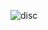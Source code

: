 ![disc](https://github.com/alaosama/JavaScript_Project/assets/144958643/8ef79928-cf0b-472d-93be-7701c4080150)
